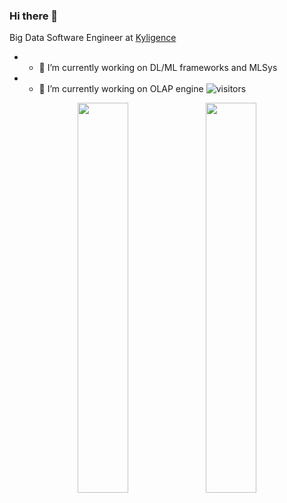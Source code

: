 ### Hi there 👋
Big Data Software Engineer at [Kyligence](https://cn.kyligence.io/company-zh/)
* - 🔭 I’m currently working on DL/ML frameworks and MLSys
* - 🔭 I’m currently working on OLAP engine
![visitors](https://visitor-badge.glitch.me/badge?page_id=Mrhs121/Mrhs121)

<div align=center>
  <img width="40%" src="https://github-readme-stats.vercel.app/api?username=Mrhs121&count_private=true&show_icons=true&theme=gruvbox">
  <img width="40%" src="https://github-readme-stats.vercel.app/api/top-langs/?username=Mrhs121&layout=compact">
</div>


<!-- ![mrhs's github stats]() -->
<!-- 
**Mrhs121/Mrhs121** is a ✨ _special_ ✨ repository because its `README.md` (this file) appears on your GitHub profile.

Here are some ideas to get you started:

- 🔭 I’m currently working on ...
- 🌱 I’m currently learning ...
- 👯 I’m looking to collaborate on ...
- 🤔 I’m looking for help with ...
- 💬 Ask me about ...
- 📫 How to reach me: ...
- 😄 Pronouns: ...
- ⚡ Fun fact: ...
 -->
<!-- ### Hi there 👋 -->

<!--
**ytaek-oh/ytaek-oh** is a ✨ _special_ ✨ repository because its `README.md` (this file) appears on your GitHub profile.

Here are some ideas to get you started:
-->

<!-- - 🌱 I’m currently learning ...
- 👯 I’m looking to collaborate on ...
- 🤔 I’m looking for help with ...
- 💬 Ask me about ...
- 📫 How to reach me: ...
- 😄 Pronouns: ...
- ⚡ Fun fact: ... -->



